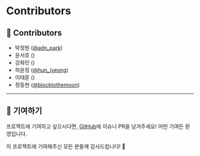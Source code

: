 # Contributors
## 👥 Contributors
- 박정원 ([@adn_park](https://x.com/adn_park))
- 윤서호 ([](https://twitter.com/))
- 강화민 ([](https://twitter.com/))
- 허윤정 ([@hun_jyeong](https://x.com/hun_jyeong))
- 이태훈 ([](https://twitter.com/))
- 정동현 ([@blocktothemoon](https://x.com/blocktothemoon))

---
## 🤝 기여하기

프로젝트에 기여하고 싶으시다면, [GitHub](https://github.com/decipher-zkvm/zkvm-docs)에 이슈나 PR을 남겨주세요! 어떤 기여든 환영입니다.

이 프로젝트에 기여해주신 모든 분들께 감사드립니다! 🙏
